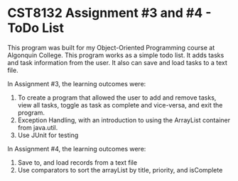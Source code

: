 # CST8132 Assignment #3 and #4 - ToDo List

This program was built for my Object-Oriented Programming course at Algonquin College. This program works as a simple todo list. It adds tasks and task information from the user. It also can save and load tasks to a text file.

In Assignment #3, the learning outcomes were:

1. To create a program that allowed the user to add and remove tasks, view all tasks, toggle as task as complete and vice-versa, and exit the program.
2. Exception Handling, with an introduction to using the ArrayList<E> container from java.util.
3. Use JUnit for testing

In Assignment #4, the learning outcomes were:

1. Save to, and load records from a text file
2. Use comparators to sort the arrayList by title, priority, and isComplete
